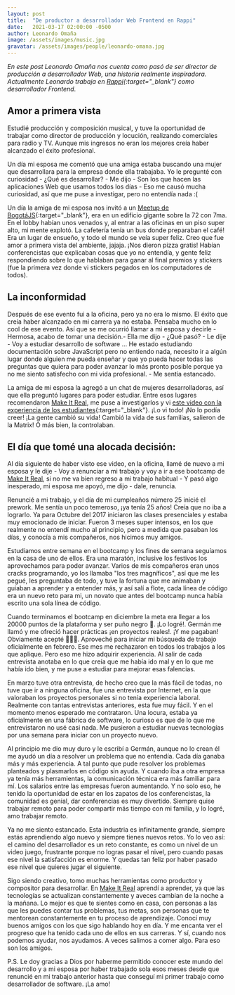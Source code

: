 ```yaml
---
layout: post
title:  "De productor a desarrollador Web Frontend en Rappi"
date:   2021-03-17 02:00:00 -0500
author: Leonardo Omaña
image: /assets/images/music.jpg
gravatar: /assets/images/people/leonardo-omana.jpg
---
```


*En este post Leonardo Omaña nos cuenta como pasó de ser director de producción a desarrollador Web, una historia realmente inspiradora. Actualmente Leonardo trabaja en [Rappi](https://www.rappi.com/?ref=makeitreal){:target="\_blank"} como desarrollador Frontend*.<!-- more -->

## Amor a primera vista

Estudié producción y composición musical, y tuve la oportunidad de trabajar como director de producción y locución, realizando comerciales para radio y TV. Aunque mis ingresos no eran los mejores creía haber alcanzado el éxito profesional.

Un día mi esposa me comentó que una amiga estaba buscando una mujer que desarrollara para la empresa donde ella trabajaba. Yo le pregunté con curiosidad - ¿Qué es desarrollar? - Me dijo - Son los que hacen las aplicaciones Web que usamos todos los días - Eso me causó mucha curiosidad, así que me puse a investigar, pero no entendía nada :(

Un día la amiga de mi esposa nos invitó a un [Meetup de BogotáJS](https://www.meetup.com/BogotaJS/){:target="\_blank"}, era en un edificio gigante sobre la 72 con 7ma. En el lobby habían unos venados y, al entrar a las oficinas en un piso super alto, mi mente explotó. La cafetería tenía un bus donde preparaban el café! Era un lugar de ensueño, y todo el mundo se veía super feliz. Creo que fue amor a primera vista del ambiente, jajaja. ¡Nos dieron pizza gratis! Habían conferencistas que explicaban cosas que yo no entendía, y gente feliz respondiendo sobre lo que hablaban para ganar al final premios y stickers (fue la primera vez donde vi stickers pegados en los computadores de todos).

## La inconformidad

Después de ese evento fui a la oficina, pero ya no era lo mismo. El éxito que creía haber alcanzado en mi carrera ya no estaba. Pensaba mucho en lo cool de ese evento. Así que se me ocurrió llamar a mi esposa y decirle - Hermosa, acabo de tomar una decisión.- Ella me dijo - ¿Qué pasó? - Le dije - Voy a estudiar desarrollo de software ... He estado estudiando documentación sobre JavaScript pero no entiendo nada, necesito ir a algún lugar donde alguien me pueda enseñar y que yo pueda hacer todas las preguntas que quiera para poder avanzar lo más pronto posible porque ya no me siento satisfecho con mi vida profesional. - Me sentía estancado.

La amiga de mi esposa la agregó a un chat de mujeres desarrolladoras, así que ella preguntó lugares para poder estudiar. Entre esos lugares recomendaron [Make It Real](http://makeitreal.camp/?utm_source=blog&utm_medium=web&utm_campaign=inbound&utm_content=leo-omana), me puse a investigarlos y vi [este video con la experiencia de los estudiantes](https://www.youtube.com/watch?v=9egJqvsPBAo){:target="\_blank"}. ¡Lo vi todo! ¡No lo podía creer! ¡La gente cambió su vida! Cambió la vida de sus familias, salieron de la Matrix! O más bien, la controlaban.

## El día que tomé una alocada decisión:

Al día siguiente de haber visto ese video, en la oficina, llamé de nuevo a mi esposa y le dije - Voy a renunciar a mi trabajo y voy a ir a ese bootcamp de [Make It Real](http://makeitreal.camp/?utm_source=blog&utm_medium=web&utm_campaign=inbound&utm_content=leo-omana), si no me va bien regreso a mi trabajo habitual - Y pasó algo inesperado, mi esposa me apoyó, me dijo - dale, renuncia.

Renuncié a mi trabajo, y el día de mi cumpleaños número 25 inicié el prework. Me sentía un poco temeroso, ¡ya tenía 25 años! Creía que no iba a lograrlo. Ya para Octubre del 2017 iniciaron las clases presenciales y estaba muy emocionado de iniciar. Fueron 3 meses super intensos, en los que realmente no entendí mucho al principio, pero a medida que pasaban los días, y conocía a mis compañeros, nos hicimos muy amigos.

Estudiamos entre semana en el bootcamp y los fines de semana seguíamos en la casa de uno de ellos. Era una maratón, inclusive los festivos los aprovechamos para poder avanzar. Varios de mis compañeros eran unos cracks programando, yo los llamaba "los tres magníficos", así que me les pegué, les preguntaba de
todo, y tuve la fortuna que me animaban y guiaban a aprender y a entender más, y así salí a flote, cada línea de código era un nuevo reto para mi, un novato que antes del bootcamp nunca había escrito una sola línea de código.

Cuando terminamos el bootcamp en diciembre la meta era llegar a los 20000 puntos de la plataforma y ser puño negro 👊. ¡Lo logré!. Germán me llamó y me ofreció hacer prácticas ¡en proyectos reales!. ¡Y me pagaban! Obviamente acepté 👨‍💻😁. Aproveché para iniciar mi búsqueda de trabajo oficialmente en febrero. Ese mes me rechazaron en todos los trabajos a los que aplique. Pero eso me hizo adquirir experiencia. Al salir de cada entrevista anotaba en lo que creía que me había ido mal y en lo que me había ido bien, y me puse a estudiar para mejorar esas falencias.

En marzo tuve otra entrevista, de hecho creo que la más fácil de todas, no tuve que ir a ninguna oficina, fue una entrevista por Internet, en la que valoraban los proyectos personales si no tenía experiencia laboral. Realmente con tantas entrevistas anteriores, esta fue muy fácil. Y en el momento menos esperado me contrataron. Una locura, estaba ya oficialmente en una fábrica de software, lo curioso es que de lo que me entrevistaron no usé casi nada. Me pusieron a estudiar nuevas tecnologías por una semana para iniciar con un proyecto nuevo.

Al principio me dio muy duro y le escribí a Germán, aunque no lo crean él me ayudó un día a resolver un problema que no entendía. Cada día ganaba más y más experiencia. A tal punto que pude resolver los problemas planteados y plasmarlos en código sin ayuda. Y cuando iba a otra empresa ya tenía más herramientas, la comunicación técnica era más familiar para mí. Los salarios entre las empresas fueron aumentando. Y no solo eso, he tenido la oportunidad de estar en los zapatos de los conferencistas, la comunidad es genial, dar conferencias es muy divertido. Siempre quise trabajar remoto para poder compartir más tiempo con mi familia, y lo logré, amo trabajar remoto.

Ya no me siento estancado. Esta industria es infinitamente grande, siempre estás aprendiendo algo nuevo y siempre tienes nuevos retos. Yo lo veo así: el camino del desarrollador es un reto constante, es como un nivel de un video juego, frustrante porque no logras pasar el nivel, pero cuando pasas ese nivel la satisfacción es enorme. Y quedas tan feliz por haber pasado ese nivel que quieres jugar el siguiente.

Sigo siendo creativo, tomo muchas herramientas como productor y compositor para desarrollar. En [Make It Real](http://makeitreal.camp/?utm_source=blog&utm_medium=web&utm_campaign=inbound&utm_content=leo-omana) aprendí a aprender, ya que las tecnologías se actualizan constantemente y aveces cambian de la noche a la mañana. Lo mejor es que te sientes como en casa, con personas a las que les puedes contar tus problemas, tus metas, son personas que te mentorean constantemente en tu proceso de aprendizaje. Conocí muy buenos amigos con los que sigo hablando hoy en día. Y me encanta ver el progreso que ha tenido cada uno de ellos en sus carreras. Y sí, cuando nos podemos ayudar, nos ayudamos. A veces salimos a comer algo. Para eso son los amigos.

P.S. Le doy gracias a Dios por haberme permitido conocer este mundo del desarrollo y a mi esposa por haber trabajado sola esos meses desde que renuncié en mi trabajo anterior hasta que conseguí mi primer trabajo como desarrollador de software. ¡La amo!
